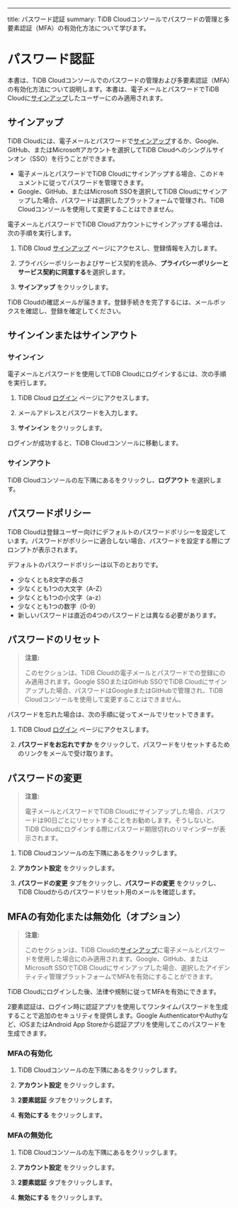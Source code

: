 ---
title: パスワード認証
summary: TiDB Cloudコンソールでパスワードの管理と多要素認証（MFA）の有効化方法について学びます。

# パスワード認証

本書は、TiDB Cloudコンソールでのパスワードの管理および多要素認証（MFA）の有効化方法について説明します。本書は、電子メールとパスワードでTiDB Cloudに[サインアップ](https://tidbcloud.com/free-trial)したユーザーにのみ適用されます。

## サインアップ

TiDB Cloudには、電子メールとパスワードで[サインアップ](https://tidbcloud.com/free-trial)するか、Google、GitHub、またはMicrosoftアカウントを選択してTiDB Cloudへのシングルサインオン（SSO）を行うことができます。

- 電子メールとパスワードでTiDB Cloudにサインアップする場合、このドキュメントに従ってパスワードを管理できます。
- Google、GitHub、またはMicrosoft SSOを選択してTiDB Cloudにサインアップした場合、パスワードは選択したプラットフォームで管理され、TiDB Cloudコンソールを使用して変更することはできません。

電子メールとパスワードでTiDB Cloudアカウントにサインアップする場合は、次の手順を実行します。

1. TiDB Cloud [サインアップ](https://tidbcloud.com/free-trial) ページにアクセスし、登録情報を入力します。

2. プライバシーポリシーおよびサービス契約を読み、**プライバシーポリシーとサービス契約に同意する**を選択します。

3. **サインアップ** をクリックします。

TiDB Cloudの確認メールが届きます。登録手続きを完了するには、メールボックスを確認し、登録を確定してください。

## サインインまたはサインアウト

### サインイン

電子メールとパスワードを使用してTiDB Cloudにログインするには、次の手順を実行します。

1. TiDB Cloud [ログイン](https://tidbcloud.com/) ページにアクセスします。

2. メールアドレスとパスワードを入力します。

3. **サインイン** をクリックします。

ログインが成功すると、TiDB Cloudコンソールに移動します。

### サインアウト

TiDB Cloudコンソールの左下隅にある<MDSvgIcon name="icon-top-account-settings" />をクリックし、**ログアウト** を選択します。

## パスワードポリシー

TiDB Cloudは登録ユーザー向けにデフォルトのパスワードポリシーを設定しています。パスワードがポリシーに適合しない場合、パスワードを設定する際にプロンプトが表示されます。

デフォルトのパスワードポリシーは以下のとおりです。

- 少なくとも8文字の長さ
- 少なくとも1つの大文字（A-Z）
- 少なくとも1つの小文字（a-z）
- 少なくとも1つの数字（0-9）
- 新しいパスワードは直近の4つのパスワードとは異なる必要があります。

## パスワードのリセット

> **注意:**
>
> このセクションは、TiDB Cloudの電子メールとパスワードでの登録にのみ適用されます。Google SSOまたはGitHub SSOでTiDB Cloudにサインアップした場合、パスワードはGoogleまたはGitHubで管理され、TiDB Cloudコンソールを使用して変更することはできません。

パスワードを忘れた場合は、次の手順に従ってメールでリセットできます。

1. TiDB Cloud [ログイン](https://tidbcloud.com/) ページにアクセスします。

2. **パスワードをお忘れですか** をクリックして、パスワードをリセットするためのリンクをメールで受け取ります。

## パスワードの変更

> **注意:**
>
> 電子メールとパスワードでTiDB Cloudにサインアップした場合、パスワードは90日ごとにリセットすることをお勧めします。そうしないと、TiDB Cloudにログインする際にパスワード期限切れのリマインダーが表示されます。

1. TiDB Cloudコンソールの左下隅にある<MDSvgIcon name="icon-top-account-settings" />をクリックします。

2. **アカウント設定** をクリックします。

3. **パスワードの変更** タブをクリックし、**パスワードの変更** をクリックし、TiDB Cloudからのパスワードリセット用のメールを確認します。

## MFAの有効化または無効化（オプション）

> **注意:**
>
> このセクションは、TiDB Cloudの[サインアップ](https://tidbcloud.com/free-trial)に電子メールとパスワードを使用した場合にのみ適用されます。Google、GitHub、またはMicrosoft SSOでTiDB Cloudにサインアップした場合、選択したアイデンティティ管理プラットフォームでMFAを有効にすることができます。

TiDB Cloudにログインした後、法律や規制に従ってMFAを有効にできます。

2要素認証は、ログイン時に認証アプリを使用してワンタイムパスワードを生成することで追加のセキュリティを提供します。Google AuthenticatorやAuthyなど、iOSまたはAndroid App Storeから認証アプリを使用してこのパスワードを生成できます。

### MFAの有効化

1. TiDB Cloudコンソールの左下隅にある<MDSvgIcon name="icon-top-account-settings" />をクリックします。

2. **アカウント設定** をクリックします。

3. **2要素認証** タブをクリックします。

4. **有効にする** をクリックします。

### MFAの無効化

1. TiDB Cloudコンソールの左下隅にある<MDSvgIcon name="icon-top-account-settings" />をクリックします。

2. **アカウント設定** をクリックします。

3. **2要素認証** タブをクリックします。

4. **無効にする** をクリックします。